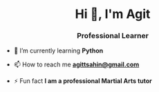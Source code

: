 <h1 align="center">Hi 👋, I'm Agit</h1>
<h3 align="center">Professional Learner</h3>

- 🌱 I’m currently learning **Python**

- 📫 How to reach me **agittsahin@gmail.com**

- ⚡ Fun fact **I am a professional Martial Arts tutor**
